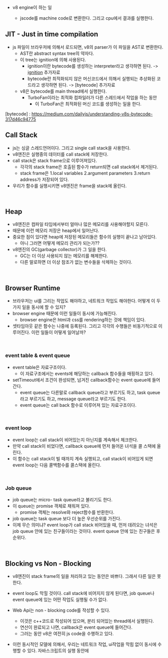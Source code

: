 - v8 engine이 하는 일

  - jscode를 machine code로 변환한다. 그리고 cpu에서 결과를 실행한다.

## JIT - Just in time compilation

- js 파일이 브라우저에 의해서 로드되면, v8의 parser가 이 파일을 AST로 변환한다.
  - AST란 abstract syntax tree의 약자다.
  - 이 tree는 ignition에 의해 사용된다.
    - ignition이란 bytecode를 생성하는 interpreter라고 생각하면 된다. -> [ignition] 추가자료
    - bytecode란 최적화되지 않은 머신코드에서 의해서 실행되는 추상화된 코드라고 생각하면 된다. -> [bytecode] 추가자료
  - v8은 bytecode를 main thread에서 실행한다.
    - TurboFan이라는 최적화 컴파일러가 다른 스레드에서 작업을 하는 동안
      - 이 TurboFan은 최적화된 머신 코드를 생성하는 일을 한다.

[ignition]: https://v8.dev/blog/ignition-interpreter

[bytecode] : https://medium.com/dailyjs/understanding-v8s-bytecode-317d46c94775

## Call Stack

- js는 싱글 스레드언어이다. 그리고 single call stack을 사용한다.
- v8엔진은 실행중의 데이터를 call stack에 저장한다.
- call stack은 stack frame으로 이루어져있다.
  - 각각의 stack frame은 호출된 함수가 return되면 call stack에서 제거된다.
  - stack frame은 1.local variables 2.argument parameters 3.return address가 저장되어 있다.
- 우리가 함수를 실행시키면 v8엔진은 frame을 stack에 올린다.

<br>

## Heap

- v8엔진은 컴파일 타임에서부터 얼마나 많은 메모리를 사용해야할지 모른다.
- 때문에 이런 메모리 저장은 heap에서 일어난다.
- 중요한 점이 있다면 heap에 저장된 메모리들은 함수의 실행이 끝나고 남아있다.
  - 아니 그러면 어떻게 메모리 관리가 되는가??
- v8엔진의 GC(garbage collector)가 그 일을 한다.
  - GC는 더 이상 사용되지 않는 메모리를 해제한다.
  - 다른 말로하면 더 이상 참조가 없는 변수들을 삭제하는 것이다.

<br>

## Browser Runtime

- 브라우저는 ui를 그리는 작업도 해야하고, 네트워크 작업도 해야한다. 어떻게 이 두가지 일을 동시에 할 수 있지?
- browser engine 때문에 이런 일들이 동시에 가능해진다.
  - browser engine은 html과 css를 rendering하는 것에 책임이 있다.
- 셋타임아웃 같은 함수는 나중에 등록된다. 그리고 각각의 수행들은 비동기적으로 이루어진다. 이런 일들이 어떻게 일어날까?

<br>

### event table & event queue

- event table은 자료구조이다.
  - 이 자료구조에서는 events에 해당하는 callback 함수들을 매핑하고 있다.
- setTimeout에서 조건이 완성되면, 넘겨진 callback함수는 event queue에 들어간다.
  - event queue는 다른말로 callback queue라고 부르기도 하고, task queue라고 부르기도 하고, message queue라고 부르기도 한다.
  - event queue는 call back 함수로 이루어져 있는 자료구조이다.

<br>

### event loop

- event loop는 call stack이 비어있는지 아닌지를 계속해서 체크한다.
- 만약 call stack이 비었다면, callback queue에 먼저 들어온 녀석을 콜 스택에 올린다.
- 이 함수는 call stack이 빌 때까지 계속 실행되고, call stack이 비어있게 되면 event loop는 다음 콜백함수를 콜스택에 올린다.

<br>

### Job queue

- job queue는 micro- task queue라고 불리기도 한다.
- 이 queue는 promise 객체로 채워져 있다.
  - promise 객체는 resolve와 reject함수를 반환한다.
- job queue는 task queue 보다 더 높은 우선순위를 가진다.
- 이제 무슨 의미냐? event loop가 call stack 비어있을 때, 먼저 데려오는 녀석은 job queue 안에 있는 친구들이라는 것이다. event queue 안에 있는 친구들은 후순위다.

<br>

## Blocking vs Non - Blocking

- v8엔진이 stack frame의 일을 처리하고 있는 동안은 바쁘다. 그래서 다른 일은 못한다.
- event loop도 막힐 것이다. call stack에 비어지지 않게 된다면, job queue나 event queue에 있는 어떤 작업도 실행될 수가 없다.
- Web Api는 non - blocking code를 작성할 수 있다.

  - 이것은 c++코드로 작성되어 있으며, 분리 되어있는 thread에서 실행된다.
  - 연산이 완료되고 나면, callback은 event queue에 들어간다.
  - 그러는 동안 v8은 여전히 js code을 수행하고 있다.

- 이런 동시적인 모델에 의해서, 우리는 네트워크 작업, ui작업을 막힘 없이 동시에 수행할 수 있다. 자바스크립트의 실행 동안에
